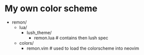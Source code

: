 # My own color scheme


- remon/
	- lua/
		- lush_theme/
			- remon.lua # contains then lush spec
	- colors/
		- remon.vim     # used to load the colorscheme into neovim

